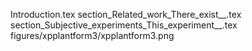 Introduction.tex
section_Related_work_There_exist__.tex
section_Subjective_experiments_This_experiment__.tex
figures/xpplantform3/xpplantform3.png
